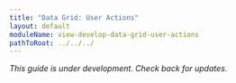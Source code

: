 ```yaml
---
title: "Data Grid: User Actions"
layout: default
moduleName: view-develop-data-grid-user-actions
pathToRoot: ../../../
---
```


*This guide is under development. Check back for updates.*
